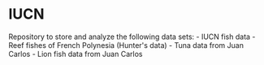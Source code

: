 # IUCN
Repository to store and analyze the following data sets: 
    - IUCN fish data
    - Reef fishes of French Polynesia (Hunter's data)
    - Tuna data from Juan Carlos
    - Lion fish data from Juan Carlos

